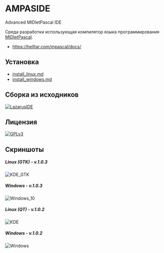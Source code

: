 AMPASIDE
========

Advanced MIDletPascal IDE

Среда разработки использующая компилятор языка программирования [MIDletPascal](http://ru.wikipedia.org/wiki/MIDletPascal).

- https://helltar.com/mpascal/docs/

Установка
---------

- [install_linux.md](https://github.com/Helltar/AMPASIDE/blob/master/install_linux.md)
- [install_windows.md](https://github.com/Helltar/AMPASIDE/blob/master/install_windows.md)

Сборка из исходников
--------------------

[![LazarusIDE](http://wiki.lazarus.freepascal.org/images/9/94/built_with_lazarus_logo.png)](http://www.lazarus-ide.org)

Лицензия
--------

[![GPLv3](http://www.gnu.org/graphics/gplv3-127x51.png)](https://github.com/Helltar/AMPASIDE/blob/master/COPYING)

Скриншоты
---------

##### Linux (GTK) - v.1.0.3

![KDE_GTK](https://helltar.com/projects/ampaside/screenshots/linux_kde_gtk.png)

##### Windows - v.1.0.3

![Windows_10](https://helltar.com/projects/ampaside/screenshots/windows-10_1.0.3.png)

##### Linux (QT) - v.1.0.2

![KDE](https://helltar.com/projects/ampaside/screenshots/linux_kde_qt.jpg)

##### Windows - v.1.0.2

![Windows](https://helltar.com/projects/ampaside/screenshots/windows.jpg)
